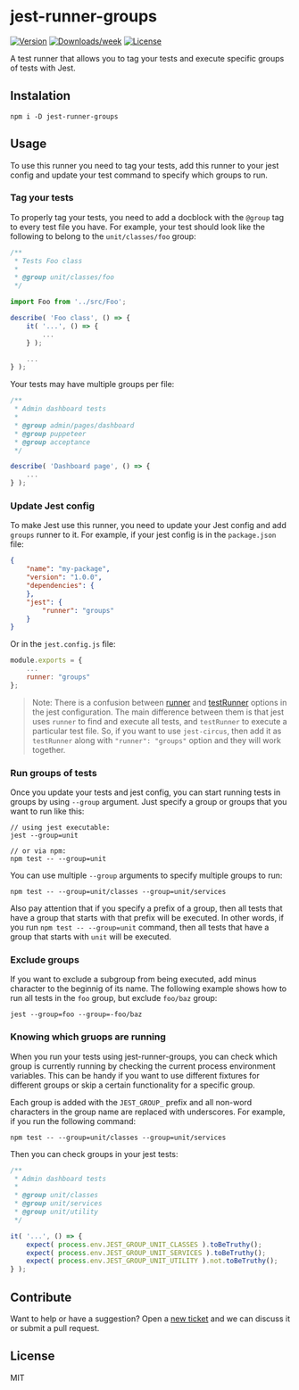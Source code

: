 # jest-runner-groups

[![Version](https://img.shields.io/npm/v/jest-runner-groups.svg)](https://www.npmjs.com/package/jest-runner-groups)
[![Downloads/week](https://img.shields.io/npm/dw/jest-runner-groups.svg)](https://www.npmjs.com/package/jest-runner-groups)
[![License](https://img.shields.io/npm/l/jest-runner-groups.svg)](https://github.com/eugene-manuilov/jest-runner-groups/blob/master/package.json)

A test runner that allows you to tag your tests and execute specific groups of tests with Jest.

## Instalation

```sh-session
npm i -D jest-runner-groups
```

## Usage

To use this runner you need to tag your tests, add this runner to your jest config and update your test command to specify which groups to run.

### Tag your tests

To properly tag your tests, you need to add a docblock with the `@group` tag to every test file you have. For example, your test should look like the following to belong to the `unit/classes/foo` group:

```javascript
/**
 * Tests Foo class
 * 
 * @group unit/classes/foo
 */

import Foo from '../src/Foo';

describe( 'Foo class', () => {
    it( '...', () => {
        ...
    } );

    ...
} );
```

Your tests may have multiple groups per file:

```javascript
/**
 * Admin dashboard tests
 * 
 * @group admin/pages/dashboard
 * @group puppeteer
 * @group acceptance
 */

describe( 'Dashboard page', () => {
    ...
} );
```

### Update Jest config

To make Jest use this runner, you need to update your Jest config and add `groups` runner to it. For example, if your jest config is in the `package.json` file:

```json
{
    "name": "my-package",
    "version": "1.0.0",
    "dependencies": {
    },
    "jest": {
        "runner": "groups"
    }
}
```

Or in the `jest.config.js` file:

```javascript
module.exports = {
    ...
    runner: "groups"
};
```

> Note: There is a confusion between [runner](https://jestjs.io/docs/en/configuration#runner-string) and [testRunner](https://jestjs.io/docs/en/configuration#testrunner-string) options in the jest configuration. The main difference between them is that jest uses `runner` to find and execute all tests, and `testRunner` to execute a particular test file. So, if you want to use `jest-circus`, then add it as `testRunner` along with `"runner": "groups"` option and they will work together.

### Run groups of tests

Once you update your tests and jest config, you can start running tests in groups by using `--group` argument. Just specify a group or groups that you want to run like this:

```sh-session
// using jest executable:
jest --group=unit

// or via npm:
npm test -- --group=unit
```

You can use multiple `--group` arguments to specify multiple groups to run:

```sh-session
npm test -- --group=unit/classes --group=unit/services
```

Also pay attention that if you specify a prefix of a group, then all tests that have a group that starts with that prefix will be executed. In other words, if you run `npm test -- --group=unit` command, then all tests that have a group that starts with `unit` will be executed.

### Exclude groups

If you want to exclude a subgroup from being executed, add minus character to the beginnig of its name. The following example shows how to run all tests in the `foo` group, but exclude `foo/baz` group:

```sh-session
jest --group=foo --group=-foo/baz
```

### Knowing which gruops are running

When you run your tests using jest-runner-groups, you can check which group is currently running by checking the current process environment variables. This can be handy if you want to use different fixtures for different groups or skip a certain functionality for a specific group.

Each group is added with the `JEST_GROUP_` prefix and all non-word characters in the group name are replaced with underscores. For example, if you run the following command:

```sh-session
npm test -- --group=unit/classes --group=unit/services
```

Then you can check groups in your jest tests:

```js
/**
 * Admin dashboard tests
 * 
 * @group unit/classes
 * @group unit/services
 * @group unit/utility
 */

it( '...', () => {
    expect( process.env.JEST_GROUP_UNIT_CLASSES ).toBeTruthy();
    expect( process.env.JEST_GROUP_UNIT_SERVICES ).toBeTruthy();
    expect( process.env.JEST_GROUP_UNIT_UTILITY ).not.toBeTruthy();
} );
```

## Contribute

Want to help or have a suggestion? Open a [new ticket](https://github.com/eugene-manuilov/jest-runner-groups/issues/new) and we can discuss it or submit a pull request.

## License

MIT
